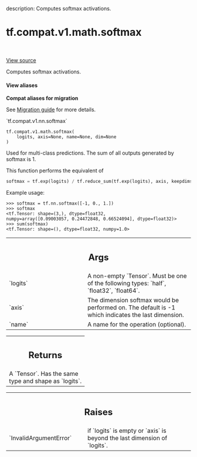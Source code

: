 description: Computes softmax activations.

<div itemscope itemtype="http://developers.google.com/ReferenceObject">
<meta itemprop="name" content="tf.compat.v1.math.softmax" />
<meta itemprop="path" content="Stable" />
</div>

# tf.compat.v1.math.softmax

<!-- Insert buttons and diff -->

<table class="tfo-notebook-buttons tfo-api nocontent" align="left">

</table>

<a target="_blank" class="external" href="/code/stable/tensorflow/python/ops/nn_ops.py">View source</a>



Computes softmax activations.

<section class="expandable">
  <h4 class="showalways">View aliases</h4>
  <p>
<b>Compat aliases for migration</b>
<p>See
<a href="https://www.tensorflow.org/guide/migrate">Migration guide</a> for
more details.</p>
<p>`tf.compat.v1.nn.softmax`</p>
</p>
</section>

<pre class="devsite-click-to-copy prettyprint lang-py tfo-signature-link">
<code>tf.compat.v1.math.softmax(
    logits, axis=None, name=None, dim=None
)
</code></pre>



<!-- Placeholder for "Used in" -->

Used for multi-class predictions. The sum of all outputs generated by softmax
is 1.

This function performs the equivalent of

```python
softmax = tf.exp(logits) / tf.reduce_sum(tf.exp(logits), axis, keepdims=True)
```
Example usage:

```
>>> softmax = tf.nn.softmax([-1, 0., 1.])
>>> softmax
<tf.Tensor: shape=(3,), dtype=float32,
numpy=array([0.09003057, 0.24472848, 0.66524094], dtype=float32)>
>>> sum(softmax)
<tf.Tensor: shape=(), dtype=float32, numpy=1.0>
```

<!-- Tabular view -->
 <table class="responsive fixed orange">
<colgroup><col width="214px"><col></colgroup>
<tr><th colspan="2"><h2 class="add-link">Args</h2></th></tr>

<tr>
<td>
`logits`
</td>
<td>
A non-empty `Tensor`. Must be one of the following types: `half`,
`float32`, `float64`.
</td>
</tr><tr>
<td>
`axis`
</td>
<td>
The dimension softmax would be performed on. The default is -1 which
indicates the last dimension.
</td>
</tr><tr>
<td>
`name`
</td>
<td>
A name for the operation (optional).
</td>
</tr>
</table>



<!-- Tabular view -->
 <table class="responsive fixed orange">
<colgroup><col width="214px"><col></colgroup>
<tr><th colspan="2"><h2 class="add-link">Returns</h2></th></tr>
<tr class="alt">
<td colspan="2">
A `Tensor`. Has the same type and shape as `logits`.
</td>
</tr>

</table>



<!-- Tabular view -->
 <table class="responsive fixed orange">
<colgroup><col width="214px"><col></colgroup>
<tr><th colspan="2"><h2 class="add-link">Raises</h2></th></tr>

<tr>
<td>
`InvalidArgumentError`
</td>
<td>
if `logits` is empty or `axis` is beyond the last
dimension of `logits`.
</td>
</tr>
</table>

